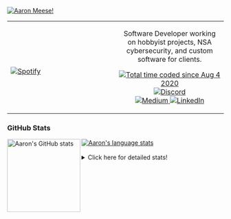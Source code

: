 [![Aaron Meese!](https://user-images.githubusercontent.com/17814535/88975338-a2aabf00-d27f-11ea-963f-8a19608716b4.png)](https://github.com/ajmeese7/readme-ascii "README ASCII")

<!-- Modified from project here: https://github.com/novatorem/novatorem -->
<table width="100%"> 
  <tr>
  <td width="50%">
      
&nbsp; <br> [![Spotify](https://ajmeese7.vercel.app/api/spotify)](https://open.spotify.com/user/ajmeese)

  </td>
  <td width="50%">
    <p align="center">
    Software Developer working on hobbyist projects, NSA cybersecurity, and custom software for clients.
    </p>
    <p align="center">
      <a href="https://wakatime.com/@f726891d-3b02-46cd-9b60-e8c59f9e2b14">
        <img src="https://wakatime.com/badge/user/f726891d-3b02-46cd-9b60-e8c59f9e2b14.svg" alt="Total time coded since Aug 4 2020" title="WakaTime" />
      </a>
      <a href="http://link.aaronmeese.com/discord">
        <img src="https://img.shields.io/badge/discord-ajmeese7%234835-369?style=flat-square&logo=discord&logoColor=white&color=purple" alt="Discord" title="Discord">
      </a>
      <br />
      <a href="https://link.aaronmeese.com/medium">
        <img src="https://img.shields.io/badge/medium-ajmeese7-1DB954?style=flat-square&logo=medium&logoColor=white" alt="Medium" title="Medium">
      </a>
      <a href="https://link.aaronmeese.com/linkedin">
        <img src="https://img.shields.io/badge/linkedIn-aaronmeese-1DB954?style=flat-square&logo=linkedin&logoColor=white&color=blue" alt="LinkedIn" title="LinkedIn">
      </a>
    </p>
  </td>

</table>

[//]: <> (The `&nbsp;` is to have Aphelion take up more space)

### GitHub Stats ###

<a href="https://profile-summary-for-github.com/user/ajmeese7">
  <img align="left" height="170px" src="https://github-readme-stats.vercel.app/api?username=ajmeese7&show_icons=true&line_height=27&count_private=true" alt="Aaron's GitHub stats"/>
  <img src="https://github-readme-stats.vercel.app/api/top-langs/?username=ajmeese7&hide_langs_below=5&layout=compact" alt="Aaron's language stats"/>
</a>

<br />
<br />
<details>
<summary>Click here for detailed stats!</summary>

### :zap: Recent Activity
<!--START_SECTION:activity-->
1. ❗️ Opened issue [#99](https://github.com/meese-enterprises/meeseOS/issues/99) in [meese-enterprises/meeseOS](https://github.com/meese-enterprises/meeseOS)
2. 🗣 Commented on [#41](https://github.com/os-js/osjs-filemanager-application/issues/41) in [os-js/osjs-filemanager-application](https://github.com/os-js/osjs-filemanager-application)
3. 🗣 Commented on [#40](https://github.com/os-js/osjs-gui/issues/40) in [os-js/osjs-gui](https://github.com/os-js/osjs-gui)
4. 🗣 Commented on [#39](https://github.com/os-js/osjs-filemanager-application/issues/39) in [os-js/osjs-filemanager-application](https://github.com/os-js/osjs-filemanager-application)
5. 🗣 Commented on [#40](https://github.com/os-js/osjs-gui/issues/40) in [os-js/osjs-gui](https://github.com/os-js/osjs-gui)
<!--END_SECTION:activity-->

### 🧐 Waka Stats
<!--START_SECTION:waka-->
![Code Time](http://img.shields.io/badge/Code%20Time-1%2C193%20hrs%2051%20mins-blue)

**🐱 My GitHub Data** 

> 🏆 1,027 Contributions in the Year 2022
 > 
> 📦 197.3 kB Used in GitHub's Storage 
 > 
> 💼 Opted to Hire
 > 
> 📜 76 Public Repositories 
 > 
> 🔑 30 Private Repositories  
 > 
**I'm an Early 🐤** 

```text
🌞 Morning    172 commits    █████░░░░░░░░░░░░░░░░░░░░   20.62% 
🌆 Daytime    319 commits    █████████░░░░░░░░░░░░░░░░   38.25% 
🌃 Evening    332 commits    ██████████░░░░░░░░░░░░░░░   39.81% 
🌙 Night      11 commits     ░░░░░░░░░░░░░░░░░░░░░░░░░   1.32%

```
📅 **I'm Most Productive on Sunday** 

```text
Monday       126 commits    ███░░░░░░░░░░░░░░░░░░░░░░   15.11% 
Tuesday      125 commits    ███░░░░░░░░░░░░░░░░░░░░░░   14.99% 
Wednesday    90 commits     ██░░░░░░░░░░░░░░░░░░░░░░░   10.79% 
Thursday     119 commits    ███░░░░░░░░░░░░░░░░░░░░░░   14.27% 
Friday       88 commits     ██░░░░░░░░░░░░░░░░░░░░░░░   10.55% 
Saturday     126 commits    ███░░░░░░░░░░░░░░░░░░░░░░   15.11% 
Sunday       160 commits    ████░░░░░░░░░░░░░░░░░░░░░   19.18%

```


📊 **This Week I Spent My Time On** 

```text
⌚︎ Time Zone: America/New_York

💬 Programming Languages: 
JavaScript               6 hrs 22 mins       ████████████████████░░░░░   83.28% 
Bash                     49 mins             ██░░░░░░░░░░░░░░░░░░░░░░░   10.87% 
Markdown                 19 mins             █░░░░░░░░░░░░░░░░░░░░░░░░   4.3% 
Text                     4 mins              ░░░░░░░░░░░░░░░░░░░░░░░░░   0.89% 
Other                    1 min               ░░░░░░░░░░░░░░░░░░░░░░░░░   0.34%

🐱‍💻 Projects: 
aaronmeese.com           4 hrs 27 mins       █████████████░░░░░░░░░░░░   51.66% 
osjs-filemanager-applicat1 hr 47 mins        █████░░░░░░░░░░░░░░░░░░░░   20.8% 
stack_overflow           49 mins             ██░░░░░░░░░░░░░░░░░░░░░░░   9.66% 
osjs-gui                 42 mins             ██░░░░░░░░░░░░░░░░░░░░░░░   8.24% 
vault                    36 mins             █░░░░░░░░░░░░░░░░░░░░░░░░   7.1%

```

**I Mostly Code in JavaScript** 

```text
JavaScript               32 repos            ████████████░░░░░░░░░░░░░   49.23% 
HTML                     9 repos             ███░░░░░░░░░░░░░░░░░░░░░░   13.85% 
Python                   5 repos             ██░░░░░░░░░░░░░░░░░░░░░░░   7.69% 
Java                     4 repos             █░░░░░░░░░░░░░░░░░░░░░░░░   6.15% 
CSS                      3 repos             █░░░░░░░░░░░░░░░░░░░░░░░░   4.62%

```



 Last Updated on 13/08/2022 00:07:38 UTC
<!--END_SECTION:waka-->
</details>
